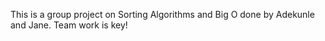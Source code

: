 This is a group project on Sorting Algorithms and Big O
done by Adekunle and Jane. Team work is key!
